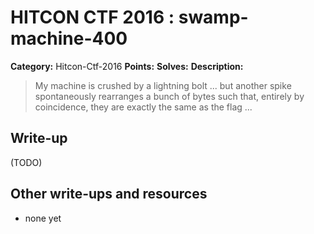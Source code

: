 # HITCON CTF 2016 : swamp-machine-400

**Category:** Hitcon-Ctf-2016
**Points:** 
**Solves:** 
**Description:**

> My machine is crushed by a lightning bolt ... but another spike spontaneously rearranges a bunch of bytes such that, entirely by coincidence, they are exactly the same as the flag ...


## Write-up

(TODO)

## Other write-ups and resources

* none yet
